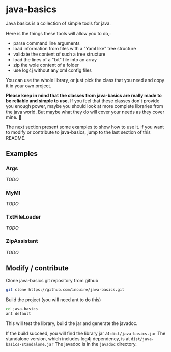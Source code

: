 java-basics
===========

Java basics is a collection of simple tools for java.

Here is the things these tools will allow you to do,:
- parse command line arguments
- load information from files with a "Yaml like" tree structure
- validate the content of such a tree structure
- load the lines of a "txt" file into an array
- zip the wole content of a folder
- use log4j without any xml config files

You can use the whole library, or just pick the class that you need and copy it in your own project.

**Please keep in mind that the classes from java-basics are really made to be reliable and simple to use.**
If you feel that these classes don't provide you enough power, maybe you should look at more complete libraries from the java world.
But maybe what they do will cover your needs as they cover mine. :dart:

The next section present some examples to show how to use it. If you want to modify or contribute to java-basics, jump to the last section of this README.

## Examples

### Args

*TODO*

### MyMl

*TODO*

### TxtFileLoader

*TODO*

### ZipAssistant

*TODO*

## Modify / contribute

Clone java-basics git repository from github
``` bash
git clone https://github.com/inouire/java-basics.git
```

Build the project (you will need ant to do this)
``` bash
cd java-basics
ant default
```

This will test the library, build the jar and generate the javadoc.

If the build succeed, you will find the library jar at `dist/java-basics.jar`
The standalone version, which includes log4j dependency, is at `dist/java-basics-standalone.jar` 
The javadoc is in the `javadoc` directory.
